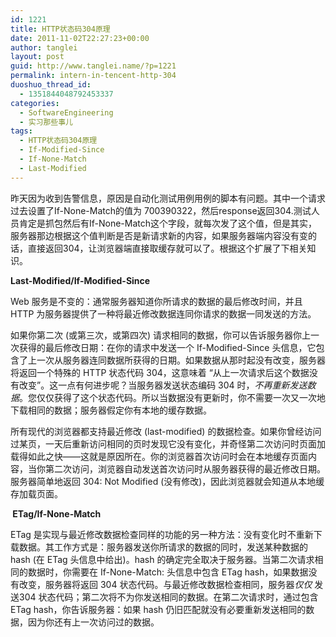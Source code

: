 ```yaml
---
id: 1221
title: HTTP状态码304原理
date: 2011-11-02T22:27:23+00:00
author: tanglei
layout: post
guid: http://www.tanglei.name/?p=1221
permalink: intern-in-tencent-http-304
duoshuo_thread_id:
  - 1351844048792453337
categories:
  - SoftwareEngineering
  - 实习那些事儿
tags:
  - HTTP状态码304原理
  - If-Modified-Since
  - If-None-Match
  - Last-Modified
---
```

昨天因为收到告警信息，原因是自动化测试用例用例的脚本有问题。其中一个请求过去设置了If-None-Match的值为 700390322，然后response返回304.测试人员肯定是抓包然后有If-None-Match这个字段，就每次发了这个值，但是其实，服务器那边根据这个值判断是否是新请求新的内容，如果服务器端内容没有变的话，直接返回304，让浏览器端直接取缓存就可以了。根据这个扩展了下相关知识。

<p align="left">
  <strong>Last-Modified</strong><strong>/</strong><strong>If-Modified-Since</strong><strong></strong>
</p>

<p align="left">
  Web 服务是不变的：通常服务器知道你所请求的数据的最后修改时间，并且 HTTP 为服务器提供了一种将最近修改数据连同你请求的数据一同发送的方法。
</p>

<p align="left">
  如果你第二次 (或第三次，或第四次) 请求相同的数据，你可以告诉服务器你上一次获得的最后修改日期：在你的请求中发送一个 If-Modified-Since 头信息，它包含了上一次从服务器连同数据所获得的日期。如果数据从那时起没有改变，服务器将返回一个特殊的 HTTP 状态代码 304，这意味着 “从上一次请求后这个数据没有改变”。这一点有何进步呢？当服务器发送状态编码 304 时，<em>不再重新发送数据</em>。您仅仅获得了这个状态代码。所以当数据没有更新时，你不需要一次又一次地下载相同的数据；服务器假定你有本地的缓存数据。
</p>

<p align="left">
  所有现代的浏览器都支持最近修改 (last-modified) 的数据检查。如果你曾经访问过某页，一天后重新访问相同的页时发现它没有变化，并奇怪第二次访问时页面加载得如此之快——这就是原因所在。你的浏览器首次访问时会在本地缓存页面内容，当你第二次访问，浏览器自动发送首次访问时从服务器获得的最近修改日期。服务器简单地返回 304: Not Modified (没有修改)，因此浏览器就会知道从本地缓存加载页面。
</p>

<p align="left">
  <strong> </strong><strong>ETag</strong><strong>/</strong><strong>If-None-Match</strong><strong></strong>
</p>

<p align="left">
  ETag 是实现与最近修改数据检查同样的功能的另一种方法：没有变化时不重新下载数据。其工作方式是：服务器发送你所请求的数据的同时，发送某种数据的 hash (在 ETag 头信息中给出)。hash 的确定完全取决于服务器。当第二次请求相同的数据时，你需要在 If-None-Match: 头信息中包含 ETag hash，如果数据没有改变，服务器将返回 304 状态代码。与最近修改数据检查相同，服务器<em>仅仅</em> 发送304 状态代码；第二次将不为你发送相同的数据。在第二次请求时，通过包含 ETag hash，你告诉服务器：如果 hash 仍旧匹配就没有必要重新发送相同的数据，因为你还有上一次访问过的数据。
</p>
